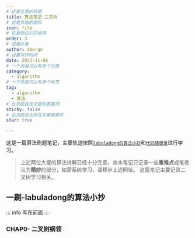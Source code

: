 ```yaml
---
# 这是文章的标题
title: 算法笔记-二叉树
# 这是页面的图标
icon: file
# 这是侧边栏的顺序
order: 3
# 设置作者
author: Xmerge
# 设置写作时间
date: 2023-11-08
# 一个页面可以有多个分类
category:
  - algorithm
# 一个页面可以有多个标签
tag:
  - algorithm
  - 算法
# 此页面会在文章列表置顶
sticky: false
# 此页面会出现在文章收藏中
star: true

---
```


这是一篇算法刷题笔记，主要轨迹按照[`labuladong的算法小抄`](https://labuladong.github.io/algo/)和[`代码随想录`](https://programmercarl.com/)进行学习。
> 上述两位大佬的算法讲解已经十分完善，故本笔记只记录一些**重难点**或笔者认为**精妙**的部分，如需系统学习，请移步上述网址。
这篇笔记主要记录二叉树学习相关。

<!-- more -->

## 一刷-labuladong的算法小抄

::: info 写在前面
:::

### CHAP0- 二叉树纲领

